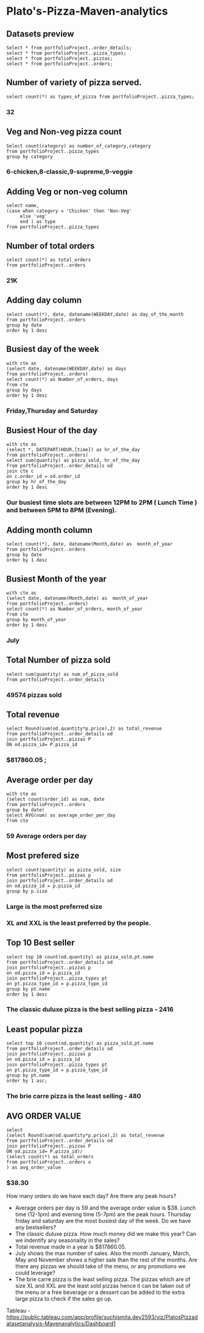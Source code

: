 # Plato's-Pizza-Maven-analytics

## Datasets preview
```
Select * from portfolioProject..order_details;
select * from portfolioProject..pizza_types;
select * from portfolioProject..pizzas;
select * from portfolioProject..orders;
```

## Number of variety of pizza served.
```
select count(*) as types_of_pizza from portfolioProject..pizza_types;
```
### 32

## Veg and Non-veg pizza count
```
Select count(category) as number_of_category,category
from portfolioProject..pizza_types
group by category
```
### 6-chicken,8-classic,9-supreme,9-veggie

## Adding Veg or non-veg column
```
select name,
(case when category = 'Chicken' then 'Non-Veg'
     else 'veg'
	 end ) as type
from portfolioProject..pizza_types 
```
## Number of total orders
```
select count(*) as total_orders
from portfolioProject..orders
```
### 21K

## Adding day column
```
select count(*), date, datename(WEEKDAY,date) as day_of_the_month
from portfolioProject..orders 
group by date
order by 1 desc
```
## Busiest day of the week
```
with cte as
(select date, datename(WEEKDAY,date) as days
from portfolioProject..orders)
select count(*) as Number_of_orders, days
from cte
group by days
order by 1 desc
```
### Friday,Thursday and Saturday

## Busiest Hour of the day
```
with cte as
(select *, DATEPART(HOUR,[time]) as hr_of_the_day
from portfolioProject..orders)
select sum(quantity) as pizza_sold, hr_of_the_day
from portfolioProject..order_details od
join cte c
on c.order_id = od.order_id
group by hr_of_the_day
order by 1 desc
```
### Our busiest time slots are between 12PM to 2PM ( Lunch Time ) and between 5PM to 8PM (Evening).


## Adding month column
```
select count(*), date, datename(Month,date) as  month_of_year
from portfolioProject..orders 
group by date
order by 1 desc
```
## Busiest Month of the year
```
with cte as
(select date, datename(Month,date) as  month_of_year
from portfolioProject..orders)
select count(*) as Number_of_orders, month_of_year
from cte
group by month_of_year
order by 1 desc
```
### July


## Total Number of pizza sold 
```
select sum(quantity) as num_of_pizza_sold
from portfolioProject..order_details
```
### 49574 pizzas sold

## Total revenue
```
select Round(sum(od.quantity*p.price),2) as total_revenue
from portfolioProject..order_details od
join portfolioProject..pizzas P
ON od.pizza_id= P.pizza_id
```
### $817860.05 ;

## Average order per day
```
with cte as
(select count(order_id) as num, date
from portfolioProject..orders
group by date)
select AVG(num) as average_order_per_day
from cte
```
### 59 Average orders per day

## Most prefered size
```
select count(quantity) as pizza_sold, size
from portfolioProject..pizzas p 
join portfolioProject..order_details od
on od.pizza_id = p.pizza_id
group by p.size
```
### Large is the most preferred size
### XL and XXL is the least preferred by the people.

## Top 10 Best seller
```
select top 10 count(od.quantity) as pizza_sold,pt.name
from portfolioProject..order_details od
join portfolioProject..pizzas p
on od.pizza_id = p.pizza_id
join portfolioProject..pizza_types pt
on pt.pizza_type_id = p.pizza_type_id
group by pt.name
order by 1 desc
```
### The classic duluxe pizza is the best selling pizza - 2416

## Least popular pizza 
```
select top 10 count(od.quantity) as pizza_sold,pt.name
from portfolioProject..order_details od
join portfolioProject..pizzas p
on od.pizza_id = p.pizza_id
join portfolioProject..pizza_types pt
on pt.pizza_type_id = p.pizza_type_id
group by pt.name
order by 1 asc;
```
### The brie carre pizza is the least selling - 480

## AVG ORDER VALUE
```
select
(select Round(sum(od.quantity*p.price),2) as total_revenue
from portfolioProject..order_details od
join portfolioProject..pizzas P
ON od.pizza_id= P.pizza_id)/
(select count(*) as total_orders
from portfolioProject..orders o
) as avg_order_value
```
### $38.30


How many orders do we have each day? Are there any peak hours?
- Average orders per day is 59 and the average order value is $38. Lunch time (12-1pm) and evening time (5-7pm) are the peak hours. Thursday friday and saturday are the most busiest day of the week. 
Do we have any bestsellers?
- The classic duluxe pizza. 
How much money did we make this year? Can we indentify any seasonality in the sales?
- Total revenue made in a year is $817860.05. 
- July shows the max number of sales. Also the month January, March, May and November shows a higher sale than the rest of the months. 
Are there any pizzas we should take of the menu, or any promotions we could leverage?
- The brie carre pizza is the least selling pizza. The pizzas which are of size XL and XXL are the least sold pizzas hence it can be taken out of the menu or a free beverage or a dessert can be added to the extra large pizza to check if the sales go up. 

Tableau - https://public.tableau.com/app/profile/suchismita.dey2593/viz/PlatosPizzadatasetanalysis-Mavenanalytics/Dashboard1

